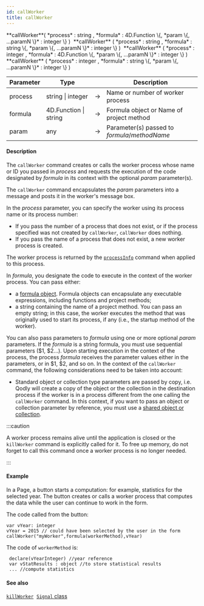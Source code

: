 ```yaml
---
id: callWorker
title: callWorker
---
```



<!-- REF #_command_.callWorker.Syntax -->**callWorker**( *process* : string , *formula* : 4D.Function \{, *param \{, ...paramN \}* : integer \} )&nbsp; **callWorker** ( *process* : string , *formula* : string \{, *param \{, ...paramN \}* : integer \} )&nbsp; **callWorker** ( *process* : integer , *formula* : 4D.Function \{, *param \{, ...paramN \}* : integer \} )&nbsp; **callWorker** ( *process* : integer , *formula* : string \{, *param \{, ...paramN \}* : integer \} )<!-- END REF -->


<!-- REF #_command_.callWorker.Params -->
|Parameter|Type||Description|
|---------|--- |:---:|------|
|process|string &#124; integer |&#8594;|Name or number of worker process|
|formula|4D.Function &#124; string |&#8594;|Formula object or Name of project method|
|param|any|&#8594;|Parameter(s) passed to *formula*/*methodName*|<!-- END REF -->

#### Description

The `callWorker` command <!-- REF #_command_.callWorker.Summary -->creates or calls the worker process whose name or ID you passed in *process* and requests the execution of the code designated by *formula* in its context with the optional *param* parameter(s)<!-- END REF -->.

The `callWorker` command encapsulates the *param* parameters into a message and posts it in the worker's message box.

In the *process* parameter, you can specify the worker using its process name or its process number:

- If you pass the number of a process that does not exist, or if the process specified was not created by `callWorker`, `callWorker` does nothing.
- If you pass the name of a process that does not exist, a new worker process is created.

The worker process is returned by the [`processInfo`](processInfo.md) command when applied to this process.

In *formula*, you designate the code to execute in the context of the worker process. You can pass either:

- a [formula object](../FunctionClass.md). Formula objects can encapsulate any executable expressions, including functions and project methods;
- a string containing the name of a project method. You can pass an empty string; in this case, the worker executes the method that was originally used to start its process, if any (i.e., the startup method of the worker).

You can also pass parameters to *formula* using one or more optional *param* parameters. If the *formula* is a string formula, you must use sequential parameters ($1, $2...). Upon starting execution in the context of the process, the process *formula* receives the parameter values either in the parameters, or in $1, $2, and so on. In the context of the `callWorker` command, the following considerations need to be taken into account:

- Standard object or collection type parameters are passed by copy, i.e. Qodly will create a copy of the object or the collection in the destination process if the worker is in a process different from the one calling the `callWorker` command. In this context, if you want to pass an object or collection parameter by reference, you must use a [shared object or collection](../basics/lang-shared.md).

:::caution

A worker process remains alive until the application is closed or the `killWorker` command is explicitly called for it. To free up memory, do not forget to call this command once a worker process is no longer needed.

:::


#### Example


In a Page, a button starts a computation: for example, statistics for the selected year. The button creates or calls a worker process that computes the data while the user can continue to work in the form.

The code called from the button:

```qs
var vYear: integer
vYear = 2015 // could have been selected by the user in the form
callWorker("myWorker",formula(workerMethod),vYear)

```

The code of `workerMethod` is:

```qs
 declare(vYearInteger) //year reference
 var vStatResults : object //to store statistical results
 ... //compute statistics
```

#### See also

[`killWorker`](killWorker.md)&nbsp; 
[`Signal` class](../SignalClass.md)
